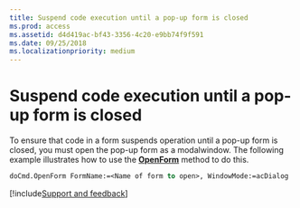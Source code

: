 ```yaml
---
title: Suspend code execution until a pop-up form is closed
ms.prod: access
ms.assetid: d4d419ac-bf43-3356-4c20-e9bb74f9f591
ms.date: 09/25/2018
ms.localizationpriority: medium
---
```



# Suspend code execution until a pop-up form is closed

To ensure that code in a form suspends operation until a pop-up form is closed, you must open the pop-up form as a modalwindow. The following example illustrates how to use the **[OpenForm](../../../api/Access.DoCmd.OpenForm.md)** method to do this.


```vb
doCmd.OpenForm FormName:=<Name of form to open>, WindowMode:=acDialog
```

[!include[Support and feedback](~/includes/feedback-boilerplate.md)]
